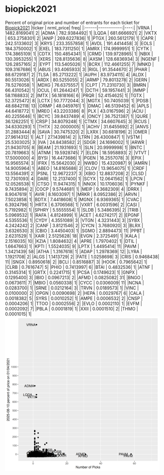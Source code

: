 # biopick2021
Percent of original price and number of entrants for each ticket for [Biopick2021](https://twitter.com/hashtag/Biopick2021)
|ticker |   nrml_price| freq|
|:------|------------:|----:|
|VRNA   | 1482.8169041|    2|
|ADMA   |  782.9384492|    1|
|LQDA   |  681.6666921|    2|
|VKTX   |  653.2758301|    2|
|ANIP   |  269.6227836|    1|
|PTGX   |  260.5612179|    1|
|CAPR   |  242.5133602|    3|
|KRYS   |  233.3557858|    1|
|AVDL   |  191.4414458|    3|
|EOLS   |  184.3750002|    1|
|EXEL   |  183.7311250|    1|
|AMRX   |  174.9999951|    1|
|CYTK   |  174.3865109|    1|
|CDTX   |  150.4854341|    1|
|CRMD   |  139.9728965|    1|
|NBIX   |  130.3953255|    1|
|XERS   |  128.8135636|    8|
|AXSM   |  128.6836934|    3|
|NGENF  |  126.2857165|    2|
|EYPT   |  113.5405026|    1|
|BCRX   |  112.4661255|    7|
|MNKD   |  109.3167686|    1|
|ABUS   |   93.4065933|    3|
|RIGL   |   91.3544670|    2|
|PHAR   |   88.6729187|    2|
|TLSA   |   85.2713222|    1|
|AUPH   |   83.9734115|    4|
|ALDX   |   80.5513026|    1|
|ARDX   |   80.5255055|    2|
|ARMP   |   79.8013278|    2|
|GERN   |   78.5276058|    1|
|MDXG   |   76.6375557|    1|
|CLPT   |   71.2310730|    3|
|BMRN   |   66.4310542|    1|
|OCUL   |   61.2644247|    1|
|DCTH   |   59.1957441|    3|
|IMMP   |   58.1168833|    2|
|IMTX   |   56.1818166|    6|
|PRQR   |   52.4154625|    1|
|TGTX   |   52.3725472|    8|
|LCTX   |   50.7772044|    3|
|MGTX   |   50.7405039|    1|
|PDSB   |   48.6842118|   13|
|ORMP   |   48.0459761|    1|
|DMAC   |   46.5139452|    6|
|APLS   |   44.6418772|    1|
|MREO   |   43.2203386|    8|
|PLX    |   43.0167596|    2|
|ACIU   |   40.2255646|    1|
|BCYC   |   39.8437489|    4|
|ONCY   |   36.7521387|    1|
|QURE   |   36.1262251|    1|
|CRSP   |   34.8079248|    1|
|CTMX   |   34.6607645|    3|
|RCUS   |   34.6330293|    1|
|THTX   |   32.0000005|    1|
|ACHV   |   31.6455692|    2|
|ANVS   |   31.2883444|    8|
|SAVA   |   30.7475320|    2|
|LXRX   |   30.6818196|    2|
|OMER   |   27.9614312|    1|
|ALT    |   27.1439814|    2|
|LTRN   |   26.4300847|    1|
|VSTM   |   25.5303025|    3|
|IVA    |   24.8438582|    2|
|SDGR   |   24.1696002|    1|
|ARWR   |   21.9430705|    8|
|BEAM   |   21.1931693|    1|
|SLN    |   20.9999998|    1|
|BNTC   |   20.7819663|    5|
|ATNM   |   19.5928745|    7|
|ELDN   |   18.5958893|    2|
|VTVT   |   17.5000000|    4|
|BYSI   |   16.4473686|    1|
|PGEN   |   16.2557078|    3|
|EPIX   |   15.9565574|    3|
|IFRX   |   15.5642030|    2|
|NWBO   |   15.4320987|    9|
|AMRN   |   14.9005964|    1|
|ABEO   |   14.8165686|    2|
|CLOV   |   13.9654075|    1|
|CRDF   |   13.5564391|    2|
|PSNL   |   12.9672237|    3|
|XBIO   |   12.8837208|    2|
|CLSD   |   12.7301093|    4|
|DARE   |   12.2137400|    1|
|SCYX   |   12.0641562|    1|
|LPCN   |   12.0526538|    1|
|CTSO   |   11.9474315|    1|
|NNOX   |   10.1706036|    1|
|PYNKF  |    9.7435894|    2|
|COCP   |    9.5744681|    1|
|MEIP   |    9.3682309|    4|
|DRRX   |    8.9047619|    1|
|AVIR   |    8.1603097|    1|
|MRKR   |    8.0952386|    2|
|ARVN   |    7.5023858|    1|
|BDTX   |    7.4418608|    1|
|MGNX   |    6.9369365|    1|
|CVAC   |    6.3924796|    1|
|HRTX   |    6.3706568|    1|
|VXRT   |    6.0031596|    2|
|CASI   |    5.7192982|    1|
|SPHRY  |    5.5555554|    1|
|SLDB   |    5.3486395|    2|
|TRIB   |    5.0969532|    1|
|RAFA   |    4.8124999|    1|
|ACET   |    4.6274217|    2|
|EPGNF  |    4.5355536|    1|
|CYDY   |    4.3551089|    3|
|VTGN   |    4.3231443|    3|
|SYBX   |    4.2424242|    2|
|CANF   |    3.8121546|    2|
|CYCN   |    3.7680920|    3|
|BLRX   |    3.6326530|    3|
|CBIO   |    3.4450403|    1|
|SGMO   |    2.8894473|   11|
|PPBT   |    2.6231529|    1|
|XAIR   |    2.5125628|   18|
|EVGN   |    2.3725491|    1|
|KALA   |    2.1516035|   10|
|KZIA   |    1.8084632|    4|
|APRE   |    1.7970402|    1|
|DTIL   |    1.6647663|    1|
|KPTI   |    1.5524035|    9|
|LPTX   |    1.4495414|   11|
|PAVM   |    1.3421439|   58|
|ATHA   |    1.3167618|    1|
|ADAP   |    1.2978369|   12|
|LYRA   |    1.1921708|    2|
|ALGS   |    1.1413729|    2|
|FATE   |    1.0258698|    3|
|CRIS   |    0.9468438|   11|
|SNGX   |    0.8950618|    2|
|BCLI   |    0.8516887|    3|
|HOOK   |    0.7965642|    1|
|CLRB   |    0.7616747|    5|
|PHIO   |    0.7413997|    6|
|BTAI   |    0.4832536|    1|
|ATNF   |    0.3145314|    1|
|GRTX   |    0.2241715|    1|
|PCSA   |    0.1749623|    1|
|GNPX   |    0.1295400|    3|
|IBIO   |    0.0967213|    2|
|AFMD   |    0.0825082|   31|
|BNGO   |    0.0673611|    7|
|MBIO   |    0.0560338|    1|
|CYCC   |    0.0306009|   11|
|NCNA   |    0.0283700|    1|
|SRNE   |    0.0212164|    3|
|TRVN   |    0.0189573|    1|
|VINC   |    0.0100000|    2|
|OPGN   |    0.0090698|    2|
|HEPA   |    0.0029767|    6|
|CALA   |    0.0018382|    5|
|SYRS   |    0.0010252|    1|
|AMPE   |    0.0006532|    2|
|CNSP   |    0.0004206|    1|
|TTOO   |    0.0002556|    2|
|EVLO   |    0.0002110|    1|
|EVFM   |    0.0002092|    7|
|PBLA   |    0.0001819|    1|
|XXII   |    0.0001510|    2|
|THMO   |    0.0001015|    1|
![retvspicks](biopicks.png?raw=true)
